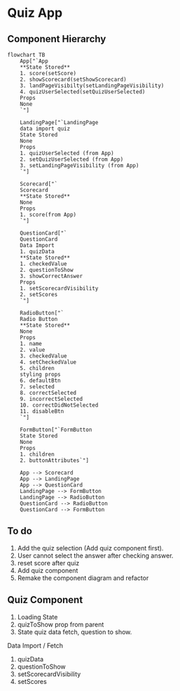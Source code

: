 # Quiz App

## Component Hierarchy

```mermaid
flowchart TB
    App["`App
    **State Stored**
    1. score(setScore)
    2. showScorecard(setShowScorecard)
    3. landPageVisibilty(setLandingPageVisibility)
    4. quizUserSelected(setQuizUserSelected)
    Props
    None
    `"]
    
    LandingPage["`LandingPage
    data import quiz
    State Stored
    None
    Props
    1. quizUserSelected (from App)
    2. setQuizUserSelected (from App)
    3. setLandingPageVisibility (from App)
    `"]

    Scorecard["`
    Scorecard
    **State Stored**
    None
    Props
    1. score(from App)
    `"]

    QuestionCard["`
    QuestionCard
    Data Import
    1. quizData
    **State Stored**
    1. checkedValue
    2. questionToShow
    3. showCorrectAnswer
    Props
    1. setScorecardVisibility
    2. setScores
    `"]

    RadioButton["`
    Radio Button
    **State Stored**
    None
    Props
    1. name
    2. value
    3. checkedValue
    4. setCheckedValue
    5. children
    styling props
    6. defaultBtn
    7. selected
    8. correctSelected
    9. incorrectSelected
    10. correctDidNotSelected
    11. disableBtn
    `"]

    FormButton["`FormButton
    State Stored
    None
    Props
    1. children
    2. buttonAttributes`"]
    
    App --> Scorecard
    App --> LandingPage
    App --> QuestionCard
    LandingPage --> FormButton
    LandingPage --> RadioButton
    QuestionCard --> RadioButton
    QuestionCard --> FormButton
```

## To do

1. Add the quiz selection (Add quiz component first).
2. User cannot select the answer after checking answer.
3. reset score after quiz
4. Add quiz component
5. Remake the component diagram and refactor

## Quiz Component

1. Loading State
2. quizToShow prop from parent
3. State quiz data fetch, question to show.

Data Import / Fetch

1. quizData
2. questionToShow
3. setScorecardVisibility
4. setScores
